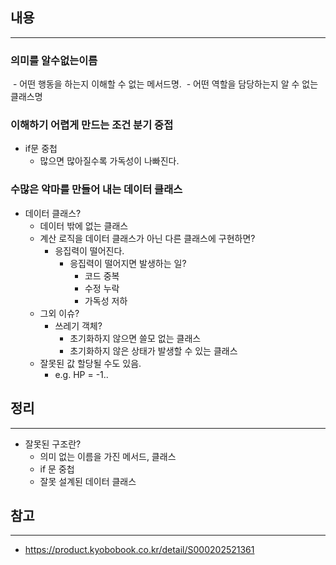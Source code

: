 ## 내용
----
### 의미를 알수없는이름
 - 어떤 행동을 하는지 이해할 수 없는 메서드명.
 - 어떤 역할을 담당하는지 알 수 없는 클래스명

### 이해하기 어렵게 만드는 조건 분기 중접
- if문 중첩
	- 많으면 많아질수록 가독성이 나빠진다.

### 수많은 악마를 만들어 내는 데이터 클래스
- 데이터 클래스?
	- 데이터 밖에 없는 클래스
	- 계산 로직을 데이터 클래스가 아닌 다른 클래스에 구현하면?
		- 응집력이 떨어진다.
			- 응집력이 떨어지면 발생하는 일?
				- 코드 중복
				- 수정 누락
				- 가독성 저하
	- 그외 이슈?
		- 쓰레기 객체?
			- 초기화하지 않으면 쓸모 없는 클래스
			- 초기화하지 않은 상태가 발생할 수 있는 클래스
	- 잘못된 값 할당될 수도 있음.
		- e.g. HP = -1..
## 정리 
---
- 잘못된 구조란?
	- 의미 없는 이름을 가진 메서드, 클래스
	- if 문 중첩
	- 잘못 설계된 데이터 클래스

## 참고
---
- https://product.kyobobook.co.kr/detail/S000202521361